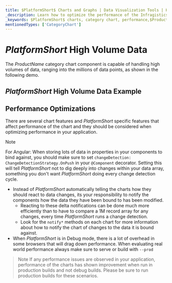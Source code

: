 ```yaml
---
title: $PlatformShort$ Charts and Graphs | Data Visualization Tools | High Volume Data | Infragistics
_description: Learn how to optimize the performance of the Infragistics' $PlatformShort$ charts control. Improve the $ProductName$graph's performance!
_keywords: $PlatformShort$ charts, category chart, performance,$ProductName$, Infragistics, data binding
mentionedTypes: ['CategoryChart']
---
```

# $PlatformShort$ High Volume Data

The $ProductName$ category chart component is capable of handling high volumes of data, ranging into the millions of data points, as shown in the following demo.

## $PlatformShort$ High Volume Data Example

<code-view style="height: 500px" 
           data-demos-base-url="{environment:dvDemosBaseUrl}" 
           iframe-src="{environment:dvDemosBaseUrl}/charts/category-chart-high-volume" alt="$PlatformShort$ High Volume Data Example">
</code-view>


<div class="divider--half"></div>

## Performance Optimizations

There are several chart features and $PlatformShort$ specific features that affect performance of the chart and they should be considered when optimizing performance in your application.

> [!NOTE]
> For Angular:
> When storing lots of data in properties in your components to bind against, you should make sure to set `changeDetection: ChangeDetectionStrategy.OnPush` in your `@Component` decorator. Setting this will tell $PlatformShort$ not to dig deeply into changes within your data array, something you don't want $PlatformShort$ doing every change detection cycle.

* Instead of $PlatformShort$ automatically telling the charts how they should react to data changes, its your responsibility to notify the components how the data they have been bound to has been modified.
     * Reacting to these delta notifications can be done much more efficiently than to have to compare a 1M record array for any changes, every time $PlatformShort$ runs a change detection.
     * Look for the `notify*` methods on each chart for more information about how to notify the chart of changes to the data it is bound against.
* When $PlatformShort$ is in Debug mode, there is a lot of overhead in some browsers that will drag down performance. When evaluating real world performance always make sure to serve or build with `--prod`

> Note If any performance issues are observed in your application, performance of the charts has shown improvement when run in production builds and not debug builds.  Please be sure to run production builds for these scenarios.
